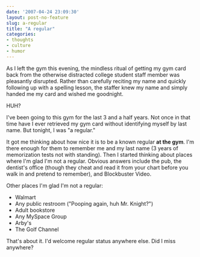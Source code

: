 ```yaml
---
date: '2007-04-24 23:09:30'
layout: post-no-feature
slug: a-regular
title: "A regular"
categories:
- thoughts
- culture
- humor
---
```


As I left the gym this evening, the mindless ritual of getting my gym card back from the otherwise distracted college student staff member was pleasantly disrupted. Rather than carefully reciting my name and quickly following up with a spelling lesson, the staffer knew my name and simply handed me my card and wished me goodnight.

HUH?

I've been going to this gym for the last 3 and a half years. Not once in that time have I ever retrieved my gym card without identifying myself by last name. But tonight, I was "a regular."

It got me thinking about how nice it is to be a known regular **at the gym**. I'm there enough for them to remember me and my last name (3 years of memorization tests not with standing). Then I started thinking about places where I'm glad I'm not a regular. Obvious answers include the pub, the dentist's office (though they cheat and read it from your chart before you walk in and pretend to remember), and Blockbuster Video.

Other places I'm glad I'm not a regular: 

- Walmart
- Any public restroom ("Pooping again, huh Mr. Knight?")
- Adult bookstore
- Any MySpace Group
- Arby's
- The Golf Channel

That's about it. I'd welcome regular status anywhere else. Did I miss anywhere?
